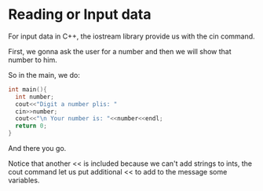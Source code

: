 # Reading or Input data
For input data in C++, the iostream library provide us with the cin command.

First, we gonna ask the user for a number and then we will show that number to him.

So in the main, we do:
```C++
int main(){
  int number;
  cout<<"Digit a number plis: "
  cin>>number;
  cout<<"\n Your number is: "<<number<<endl;
  return 0;
}
```
And there you go.

Notice that another << is included because we can't add strings to ints, the cout command let us put additional << to add to the message some variables.

